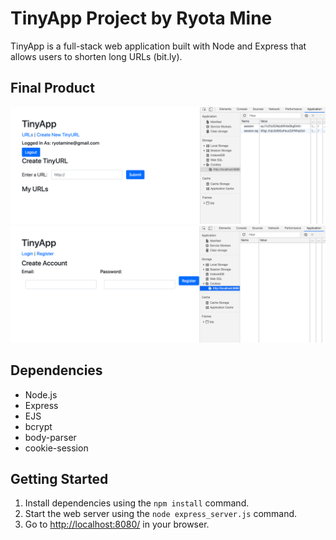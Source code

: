 # TinyApp Project by Ryota Mine

TinyApp is a full-stack web application built with Node and Express that allows users to shorten long URLs (bit.ly).

## Final Product

!["Screenshot of URLs page"](https://github.com/ryotamine/tinyapp/blob/master/docs/urls-page.png)
!["Screenshot of register page"](https://github.com/ryotamine/tinyapp/blob/master/docs/register-page.png)

## Dependencies

- Node.js
- Express
- EJS
- bcrypt
- body-parser
- cookie-session

## Getting Started

1. Install dependencies using the `npm install` command.
2. Start the web server using the `node express_server.js` command.
3. Go to <http://localhost:8080/> in your browser.